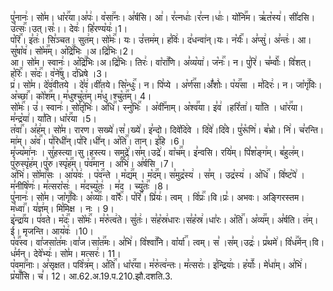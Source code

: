 

  
पु꣣नानः꣢। सो꣣म। धा꣡र꣢꣯या।अ꣣पः꣢। व꣡सा꣢꣯नः। अ꣣र्षसि। आ꣢। र꣣त्नधाः꣢।र꣣त्न।धाः꣢। यो꣡नि꣢꣯म। ऋ꣣त꣡स्य꣢। सी꣣दसि। उ꣡त्सः꣢꣯।उत्।सः꣣।। देवः꣢। हि꣣रण्य꣡यः꣢।1।  
प꣡रि꣢꣯। इ꣣तः꣢। सि꣣ञ्चत। सुत꣢म्। सो꣡मः꣢꣯। यः। उ꣣त्तम꣢म्। ह꣣विः꣢। द꣣धन्वा꣢न्।यः। न꣡र्यः꣢꣯। अ꣣प्सु꣢। अ꣣न्तः꣢। आ। सु꣣षा꣡व꣢। सो꣡म꣢꣯म्। अ꣡द्रि꣢꣯भिः ।अ।द्रि꣣भिः।2।  
आ। सो꣣म। स्वानः꣢। अ꣡द्रि꣢꣯भिः।अ।द्रि꣣भिः। तिरः꣢। वा꣡रा꣢꣯णि। अ꣣व्य꣡या꣢। ज꣡नः꣢꣯। न। पु꣣रि꣢। च꣣म्वोः꣢꣯। वि꣣शत्। ह꣡रिः꣢꣯। स꣡दः꣢꣯। व꣡ने꣢꣯षु। द꣣ध्रिषे ।3।  
प्र꣢। सो꣣म। दे꣡व꣢वीतये । दे꣣व꣢।वी꣣तये। सि꣡न्धुः꣢꣯। न। पि꣣प्ये । अ꣡र्ण꣢꣯सा।अँ꣣शोः꣢। प꣡य꣢꣯सा । म꣣दिरः꣢। न। जा꣡गृ꣢꣯विः। अ꣡च्छा꣢꣯। को꣡श꣢꣯म्। म꣣धुश्चु꣡त꣢म्।म꣣धु।श्चु꣡त꣢꣯म्। 4।  
सो꣡मः꣢꣯। उ꣣। स्वानः꣢। सो꣣तृ꣡भिः꣢। अ꣡धि꣢꣯। स्नु꣡भिः꣢꣯ । अ꣡वी꣢꣯नाम्। अ꣡श्व꣢꣯या। इ꣣व꣢ ।हरि꣡ता꣢। या꣣ति । धा꣡र꣢꣯या। म꣣न्द्र꣡या꣢। या꣣ति। धा꣡र꣢꣯या ।5।  
त꣡वा꣢꣯। अ꣣ह꣢म्। सो꣣म। रारण। सख्ये꣢।स꣣।ख्ये꣢। इ꣣न्दो। दिवे꣡दि꣢वे । दि꣣वे꣢।दि꣣वे। पु꣣रू꣡णि꣢। ब꣣भ्रो। नि꣢। च꣣रन्ति। मा꣢म्। अ꣡व꣢꣯। प꣣रिधी꣢न्।प꣣रि।धी꣢न्। अ꣡ति꣢꣯। तान्। इ꣣हि ।6।  
मृ꣣ज्य꣡मा꣢नः । सु꣣हस्त्या।सु।हस्त्य। समुद्रे꣢।स꣣म्।उद्रे꣢। वा꣡च꣢꣯म्। इ꣣न्वसि। रयि꣢म्। पि꣣श꣡ङ्ग꣢म्। ब꣣हुल꣢म्। पु꣣रुस्पृ꣡ह꣢म्।पु꣣रु।स्पृ꣡ह꣢꣯म्। प꣡व꣢꣯मान । अ꣣भि꣢। अ꣣र्षसि ।7।  
अ꣣भि꣢। सो꣡मा꣢꣯सः । आ꣣य꣡वः꣢ । प꣡व꣢꣯न्ते । म꣡द्य꣢꣯म् । म꣡द꣢꣯म्। स꣣मुद्र꣡स्य꣢ । स꣣म् । उद्र꣡स्य꣢ । अ꣡धि꣢꣯ । वि꣣ष्ट꣡पे꣢ । म꣣नीषि꣡णः꣢। म꣣त्सरा꣡सः꣢ । म꣣दच्यु꣡तः꣢ । म꣣द । च्यु꣡तः꣢꣯ ।8।  
पु꣣नानः꣢। सो꣣म। जा꣡गृ꣢꣯विः। अ꣡व्याः꣢꣯। वा꣡रैः꣢꣯। प꣡रि꣢꣯। प्रि꣣यः꣢। त्वम् । वि꣡प्रः꣢꣯।वि।प्रः꣣। अभवः। अङ्गिरस्तम। म꣡ध्वा꣢꣯। य꣣ज्ञ꣢म्। मि꣣मिक्ष । नः । 9।  
इ꣡न्द्रा꣢꣯य। प꣣वते। म꣡दः꣢꣯। सो꣡मः꣢꣯। म꣣रु꣡त्व꣢ते। सु꣣तः꣢। स꣣ह꣡स्र꣢धारः।स꣣ह꣡स्र꣢।धा꣣रः। अ꣡ति꣢꣯। अ꣡व्य꣢꣯म्। अ꣣र्षति। त꣢म्। ई꣣। मृजन्ति। आय꣡वः꣢ ।10।  
प꣡व꣢꣯स्व। वा꣣जसा꣡त꣢मः।वा꣣ज।सा꣡त꣢꣯मः। अ꣣भि꣢। वि꣡श्वा꣢꣯नि। वा꣡र्या꣢꣯। त्वम्। स꣣ ।स꣣म्।उद्रः꣢। प्र꣣थमे꣢। वि꣡ध꣢꣯र्मन्।वि।ध꣣र्मन्। देवे꣡भ्यः꣢। सो꣣म। मत्सरः꣢। 11।  
प꣡वमा꣢꣯नाः। अ꣣सृक्षत। पवि꣡त्र꣢म्। अ꣡ति꣢꣯। धा꣡र꣢꣯या। म꣣रु꣡त्व꣢न्तः। म꣣त्सराः꣢। इ꣣न्द्रियाः꣢। ह꣡र्याः꣢꣯। मे꣣धा꣢म्। अ꣣भि꣢। प्र꣡याँ꣢꣯सि। च꣣। 12।
आ.62.अ.19.प.210.झौ.दशति.3.  
